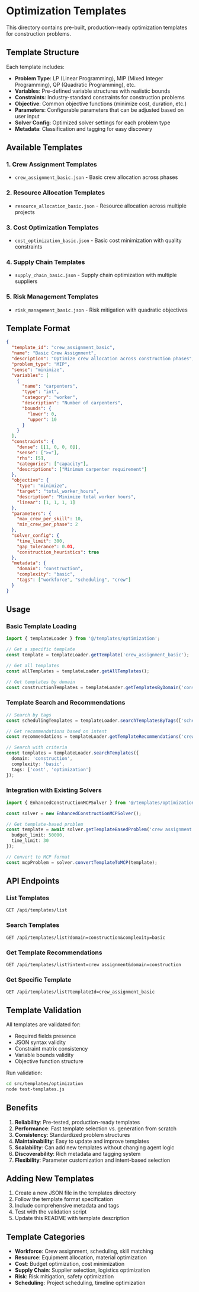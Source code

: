 # Optimization Templates

This directory contains pre-built, production-ready optimization templates for construction problems.

## Template Structure

Each template includes:
- **Problem Type**: LP (Linear Programming), MIP (Mixed Integer Programming), QP (Quadratic Programming), etc.
- **Variables**: Pre-defined variable structures with realistic bounds
- **Constraints**: Industry-standard constraints for construction problems
- **Objective**: Common objective functions (minimize cost, duration, etc.)
- **Parameters**: Configurable parameters that can be adjusted based on user input
- **Solver Config**: Optimized solver settings for each problem type
- **Metadata**: Classification and tagging for easy discovery

## Available Templates

### 1. Crew Assignment Templates
- `crew_assignment_basic.json` - Basic crew allocation across phases

### 2. Resource Allocation Templates
- `resource_allocation_basic.json` - Resource allocation across multiple projects

### 3. Cost Optimization Templates
- `cost_optimization_basic.json` - Basic cost minimization with quality constraints

### 4. Supply Chain Templates
- `supply_chain_basic.json` - Supply chain optimization with multiple suppliers

### 5. Risk Management Templates
- `risk_management_basic.json` - Risk mitigation with quadratic objectives

## Template Format

```json
{
  "template_id": "crew_assignment_basic",
  "name": "Basic Crew Assignment",
  "description": "Optimize crew allocation across construction phases",
  "problem_type": "MIP",
  "sense": "minimize",
  "variables": [
    {
      "name": "carpenters",
      "type": "int",
      "category": "worker",
      "description": "Number of carpenters",
      "bounds": {
        "lower": 0,
        "upper": 10
      }
    }
  ],
  "constraints": {
    "dense": [[1, 0, 0, 0]],
    "sense": [">="],
    "rhs": [5],
    "categories": ["capacity"],
    "descriptions": ["Minimum carpenter requirement"]
  },
  "objective": {
    "type": "minimize",
    "target": "total_worker_hours",
    "description": "Minimize total worker hours",
    "linear": [1, 1, 1, 1]
  },
  "parameters": {
    "max_crew_per_skill": 10,
    "min_crew_per_phase": 2
  },
  "solver_config": {
    "time_limit": 300,
    "gap_tolerance": 0.01,
    "construction_heuristics": true
  },
  "metadata": {
    "domain": "construction",
    "complexity": "basic",
    "tags": ["workforce", "scheduling", "crew"]
  }
}
```

## Usage

### Basic Template Loading

```typescript
import { templateLoader } from '@/templates/optimization';

// Get a specific template
const template = templateLoader.getTemplate('crew_assignment_basic');

// Get all templates
const allTemplates = templateLoader.getAllTemplates();

// Get templates by domain
const constructionTemplates = templateLoader.getTemplatesByDomain('construction');
```

### Template Search and Recommendations

```typescript
// Search by tags
const schedulingTemplates = templateLoader.searchTemplatesByTags(['scheduling', 'workforce']);

// Get recommendations based on intent
const recommendations = templateLoader.getTemplateRecommendations('crew assignment', 'construction');

// Search with criteria
const templates = templateLoader.searchTemplates({
  domain: 'construction',
  complexity: 'basic',
  tags: ['cost', 'optimization']
});
```

### Integration with Existing Solvers

```typescript
import { EnhancedConstructionMCPSolver } from '@/templates/optimization/integration-example';

const solver = new EnhancedConstructionMCPSolver();

// Get template-based problem
const template = await solver.getTemplateBasedProblem('crew assignment', {
  budget_limit: 50000,
  time_limit: 30
});

// Convert to MCP format
const mcpProblem = solver.convertTemplateToMCP(template);
```

## API Endpoints

### List Templates
```
GET /api/templates/list
```

### Search Templates
```
GET /api/templates/list?domain=construction&complexity=basic
```

### Get Template Recommendations
```
GET /api/templates/list?intent=crew assignment&domain=construction
```

### Get Specific Template
```
GET /api/templates/list?templateId=crew_assignment_basic
```

## Template Validation

All templates are validated for:
- Required fields presence
- JSON syntax validity
- Constraint matrix consistency
- Variable bounds validity
- Objective function structure

Run validation:
```bash
cd src/templates/optimization
node test-templates.js
```

## Benefits

1. **Reliability**: Pre-tested, production-ready templates
2. **Performance**: Fast template selection vs. generation from scratch
3. **Consistency**: Standardized problem structures
4. **Maintainability**: Easy to update and improve templates
5. **Scalability**: Can add new templates without changing agent logic
6. **Discoverability**: Rich metadata and tagging system
7. **Flexibility**: Parameter customization and intent-based selection

## Adding New Templates

1. Create a new JSON file in the templates directory
2. Follow the template format specification
3. Include comprehensive metadata and tags
4. Test with the validation script
5. Update this README with template description

## Template Categories

- **Workforce**: Crew assignment, scheduling, skill matching
- **Resource**: Equipment allocation, material optimization
- **Cost**: Budget optimization, cost minimization
- **Supply Chain**: Supplier selection, logistics optimization
- **Risk**: Risk mitigation, safety optimization
- **Scheduling**: Project scheduling, timeline optimization 